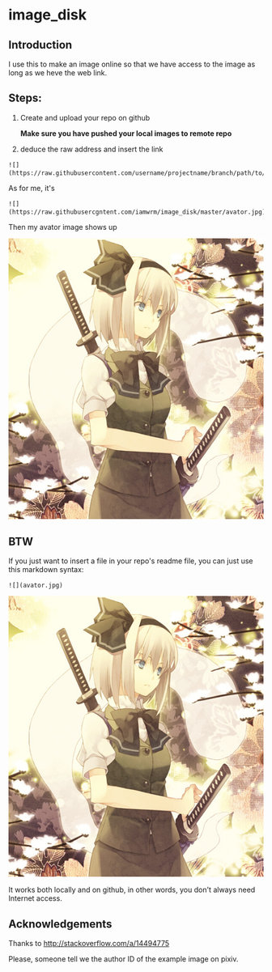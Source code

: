 # image_disk


## Introduction
I use this to make an image online
so that we have access to the image 
as long as we heve the web link.

## Steps:

1. Create and upload your repo on github 
    
    **Make sure you have pushed your local images to remote repo**
2. deduce the raw address and insert the link

```
![](https://raw.githubusercontent.com/username/projectname/branch/path/to/img.png)
```

As for me, it's
```
![](https://raw.githubusercgntent.com/iamwrm/image_disk/master/avator.jpg)
```

Then my avator image shows up

![](https://raw.githubusercontent.com/iamwrm/image_disk/master/avator.jpg)

## BTW
If you just want to insert a file in your repo's readme file,
you can just use this markdown syntax:

```
![](avator.jpg)
```
![](avator.jpg)

It works both locally and on github, in other words,
 you don't always need Internet access. 


## Acknowledgements
Thanks to http://stackoverflow.com/a/14494775

Please, someone tell we the author ID of the example image on pixiv. 